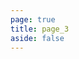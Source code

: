 ```yaml
---
page: true
title: page_3
aside: false
---
```

<script setup>
  import Page from "./.vitepress/theme/components/Page.vue";
  import { useData } from "vitepress";
  const { theme } = useData();
  const posts = theme.value.posts.slice(40,60)
</script>
<Page :posts="posts" :pageCurrent="3" :pagesNum="5" />